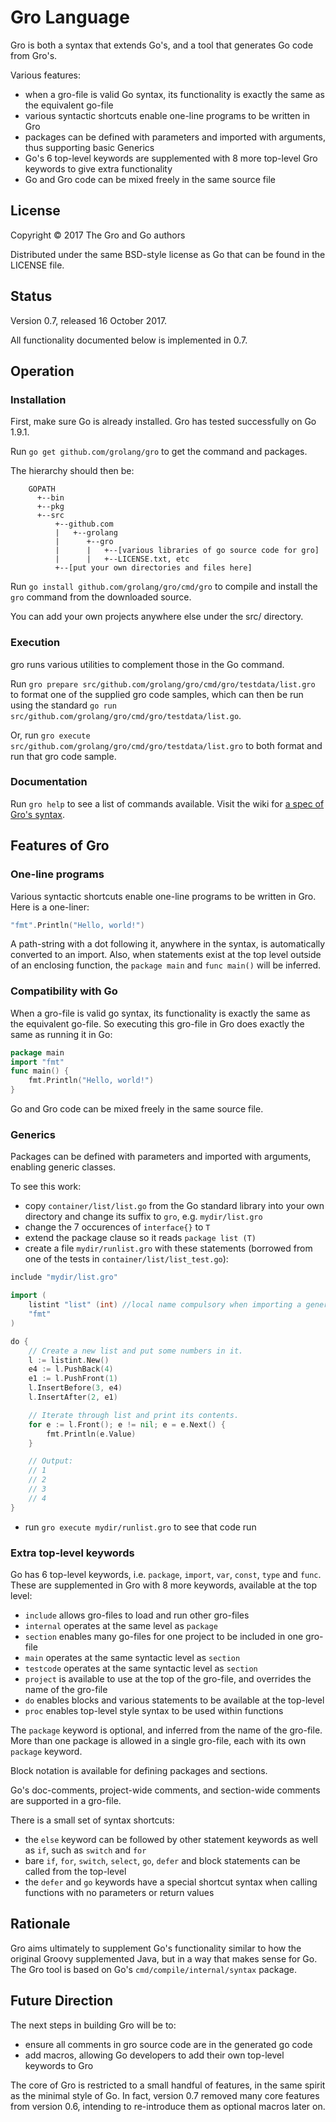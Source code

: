 # Gro Language

Gro is both a syntax that extends Go's, and a tool that generates Go code from Gro's.

Various features:

* when a gro-file is valid Go syntax, its functionality is exactly the same as the equivalent go-file
* various syntactic shortcuts enable one-line programs to be written in Gro
* packages can be defined with parameters and imported with arguments, thus supporting basic Generics
* Go's 6 top-level keywords are supplemented with 8 more top-level Gro keywords to give extra functionality
* Go and Gro code can be mixed freely in the same source file


## License

Copyright © 2017 The Gro and Go authors

Distributed under the same BSD-style license as Go that can be found in the LICENSE file.


## Status

Version 0.7, released 16 October 2017.

All functionality documented below is implemented in 0.7.


## Operation

### Installation

First, make sure Go is already installed. Gro has tested successfully on Go 1.9.1.

Run `go get github.com/grolang/gro` to get the command and packages.

The hierarchy should then be:

```
	GOPATH
	  +--bin
	  +--pkg
	  +--src
	      +--github.com
	      |   +--grolang
	      |      +--gro
	      |      |   +--[various libraries of go source code for gro]
	      |      |   +--LICENSE.txt, etc
	      +--[put your own directories and files here]
```

Run `go install github.com/grolang/gro/cmd/gro` to compile and install the `gro` command from the downloaded source.

You can add your own projects anywhere else under the src/ directory.


### Execution

gro runs various utilities to complement those in the Go command.

Run `gro prepare src/github.com/grolang/gro/cmd/gro/testdata/list.gro` to format one of the supplied gro code samples, which can then be run using the standard `go run src/github.com/grolang/gro/cmd/gro/testdata/list.go`.

Or, run `gro execute src/github.com/grolang/gro/cmd/gro/testdata/list.gro` to both format and run that gro code sample.


### Documentation

Run `gro help` to see a list of commands available. Visit the wiki for [a spec of Gro's syntax](https://github.com/grolang/gro/wiki/Spec).


## Features of Gro

### One-line programs

Various syntactic shortcuts enable one-line programs to be written in Gro. Here is a one-liner:

```go
"fmt".Println("Hello, world!")
```

A path-string with a dot following it, anywhere in the syntax, is automatically converted to an import. Also, when statements exist at the top level outside of an enclosing function, the `package main` and `func main()` will be inferred.


### Compatibility with Go

When a gro-file is valid go syntax, its functionality is exactly the same as the equivalent go-file. So executing this gro-file in Gro does exactly the same as running it in Go:

```go
package main
import "fmt"
func main() {
	fmt.Println("Hello, world!")
}
```

Go and Gro code can be mixed freely in the same source file.


### Generics

Packages can be defined with parameters and imported with arguments, enabling generic classes.

To see this work:

* copy `container/list/list.go` from the Go standard library into your own directory and change its suffix to `gro`, e.g. `mydir/list.gro`
* change the 7 occurences of `interface{}` to `T`
* extend the package clause so it reads `package list (T)`
* create a file `mydir/runlist.gro` with these statements (borrowed from one of the tests in `container/list/list_test.go`):

```go
include "mydir/list.gro"

import (
	listint "list" (int) //local name compulsory when importing a generic package with arguments
	"fmt"
)

do {
	// Create a new list and put some numbers in it.
	l := listint.New()
	e4 := l.PushBack(4)
	e1 := l.PushFront(1)
	l.InsertBefore(3, e4)
	l.InsertAfter(2, e1)

	// Iterate through list and print its contents.
	for e := l.Front(); e != nil; e = e.Next() {
		fmt.Println(e.Value)
	}

	// Output:
	// 1
	// 2
	// 3
	// 4
}
```

* run `gro execute mydir/runlist.gro` to see that code run


### Extra top-level keywords

Go has 6 top-level keywords, i.e. `package`, `import`, `var`, `const`, `type` and `func`. These are supplemented in Gro with 8 more keywords, available at the top level:

* `include` allows gro-files to load and run other gro-files
* `internal` operates at the same level as `package`
* `section` enables many go-files for one project to be included in one gro-file
* `main` operates at the same syntactic level as `section`
* `testcode` operates at the same syntactic level as `section`
* `project` is available to use at the top of the gro-file, and overrides the name of the gro-file
* `do` enables blocks and various statements to be available at the top-level
* `proc` enables top-level style syntax to be used within functions

The `package` keyword is optional, and inferred from the name of the gro-file. More than one package is allowed in a single gro-file, each with its own `package` keyword.

Block notation is available for defining packages and sections.

Go's doc-comments, project-wide comments, and section-wide comments are supported in a gro-file.

There is a small set of syntax shortcuts:

* the `else` keyword can be followed by other statement keywords as well as `if`, such as `switch` and `for`
* bare `if`, `for`, `switch`, `select`, `go`, `defer` and block statements can be called from the top-level
* the `defer` and `go` keywords have a special shortcut syntax when calling functions with no parameters or return values


## Rationale

Gro aims ultimately to supplement Go's functionality similar to how the original Groovy supplemented Java, but in a way that makes sense for Go. The Gro tool is based on Go's `cmd/compile/internal/syntax` package.


## Future Direction

The next steps in building Gro will be to:

* ensure all comments in gro source code are in the generated go code
* add macros, allowing Go developers to add their own top-level keywords to Gro

The core of Gro is restricted to a small handful of features, in the same spirit as the minimal style of Go. In fact, version 0.7 removed many core features from version 0.6, intending to re-introduce them as optional macros later on.

